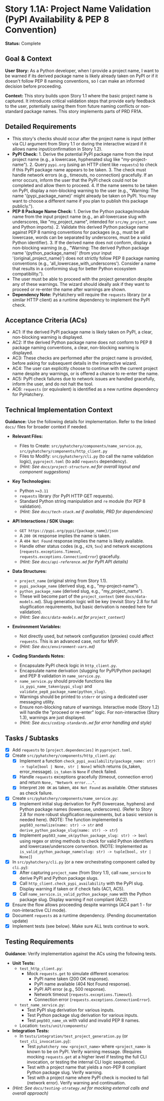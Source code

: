 # Story 1.1A: Project Name Validation (PyPI Availability & PEP 8 Convention)

**Status:** Complete

## Goal & Context

**User Story:** As a Python developer, when I provide a project name, I want to be warned if its derived package name is likely already taken on PyPI or if it doesn't follow PEP 8 naming conventions, so I can make an informed decision before proceeding.

**Context:** This story builds upon Story 1.1 where the basic project name is captured. It introduces critical validation steps that provide early feedback to the user, potentially saving them from future naming conflicts or non-standard package names. This story implements parts of PRD FR1A.

## Detailed Requirements

- This story's checks should occur after the project name is input (either via CLI argument from Story 1.1 or during the interactive wizard if it allows name input/confirmation in Story 1.2).
- **PyPI Check:**
      1. Derive the potential PyPI package name from the input project name (e.g., a lowercase, hyphenated slug like "my-project-name").
      2. Query `pypi.org` (using an HTTP client like `requests`) to check if this PyPI package name appears to be taken.
      3. The check must handle network errors (e.g., timeouts, no connection) gracefully. If an error occurs, inform the user that the PyPI check could not be completed and allow them to proceed.
      4. If the name seems to be taken on PyPI, display a non-blocking warning to the user (e.g., "Warning: The name '{pypi_package_name}' might already be taken on PyPI. You may want to choose a different name if you plan to publish this package publicly.").
- **PEP 8 Package Name Check:**
      1. Derive the Python package/module name from the input project name (e.g., an all-lowercase slug with underscores, like "my_project_name", intended for `src/my_project_name` and Python imports).
      2. Validate this derived Python package name against PEP 8 naming conventions for packages (e.g., must be all lowercase, words can be separated by underscores, must be a valid Python identifier).
      3. If the derived name does not conform, display a non-blocking warning (e.g., "Warning: The derived Python package name '{python_package_name}' (from your input '{original_project_name}') does not strictly follow PEP 8 package naming conventions (e.g., 'all_lowercase_with_underscores'). Consider a name that results in a conforming slug for better Python ecosystem compatibility.").
- The user must be able to proceed with the project generation despite any of these warnings. The wizard should ideally ask if they want to proceed or re-enter the name after warnings are shown.
- **Dependency Note:** PyHatchery will require the `requests` library (or a similar HTTP client) as a runtime dependency to implement the PyPI check.

## Acceptance Criteria (ACs)

- AC1: If the derived PyPI package name is likely taken on PyPI, a clear, non-blocking warning is displayed.
- AC2: If the derived Python package name does not conform to PEP 8 package naming conventions, a clear, non-blocking warning is displayed.
- AC3: These checks are performed after the project name is provided, before asking for subsequent details in the interactive wizard.
- AC4: The user can explicitly choose to continue with the current project name despite any warnings, or is offered a chance to re-enter the name.
- AC5: PyPI check failures due to network issues are handled gracefully, inform the user, and do not halt the tool.
- AC6: `requests` (or equivalent) is identified as a new runtime dependency for PyHatchery.

## Technical Implementation Context

**Guidance:** Use the following details for implementation. Refer to the linked `docs/` files for broader context if needed.

- **Relevant Files:**
  - Files to Create: `src/pyhatchery/components/name_service.py`, `src/pyhatchery/components/http_client.py`
  - Files to Modify: `src/pyhatchery/cli.py` (to call the name validation logic), `pyproject.toml` (to add `requests` dependency).
  - _(Hint: See `docs/project-structure.md` for overall layout and component suggestions)_

- **Key Technologies:**
  - Python `>=3.11`
  - `requests` library (for PyPI HTTP GET requests).
  - Standard Python string manipulation and `re` module (for PEP 8 validation).
  - _(Hint: See `docs/tech-stack.md` if available, PRD for dependencies)_

- **API Interactions / SDK Usage:**
  - `GET https://pypi.org/pypi/{package_name}/json`
  - A `200 OK` response implies the name is taken.
  - A `404 Not Found` response implies the name is likely available.
  - Handle other status codes (e.g., `429`, `5xx`) and network exceptions (`requests.exceptions.Timeout`, `requests.exceptions.ConnectionError`) gracefully.
  - _(Hint: See `docs/api-reference.md` for PyPI API details)_

- **Data Structures:**
  - `project_name` (original string from Story 1.1).
  - `pypi_package_name` (derived slug, e.g., "my-project-name").
  - `python_package_name` (derived slug, e.g., "my_project_name").
  - These will become part of the `project_context` (see `docs/data-models.md`). Slug generation logic will be key (revisit Story 2.8 for full slugification requirements, but basic derivation is needed here for validation).
  - _(Hint: See `docs/data-models.md` for `project_context`)_

- **Environment Variables:**
  - Not directly used, but network configuration (proxies) could affect `requests`. This is an advanced case, not for MVP.
  - _(Hint: See `docs/environment-vars.md`)_

- **Coding Standards Notes:**
  - Encapsulate PyPI check logic in `http_client.py`.
  - Encapsulate name derivation (slugging for PyPI/Python package) and PEP 8 validation in `name_service.py`.
  - `name_service.py` should provide functions like `is_pypi_name_taken(pypi_slug)` and `validate_pep8_package_name(python_slug)`.
  - Warnings should be printed to `stderr` or using a dedicated user messaging utility.
  - Ensure non-blocking nature of warnings. Interactive mode (Story 1.2) will handle the "proceed or re-enter" logic. For non-interactive (Story 1.3), warnings are just displayed.
  - _(Hint: See `docs/coding-standards.md` for error handling and style)_

## Tasks / Subtasks

- [x] Add `requests` to `[project.dependencies]` in `pyproject.toml`.
- [x] Create `src/pyhatchery/components/http_client.py`:
  - [x] Implement a function `check_pypi_availability(package_name: str) -> tuple[bool | None, str | None]` which returns (is_taken, error_message). `is_taken` is `None` if check failed.
  - [x] Handle `requests` exceptions gracefully (timeout, connection error) and return `None, "Network error..."`.
  - [x] Interpret `200 OK` as taken, `404 Not Found` as available. Other statuses as check failure.
- [x] Create `src/pyhatchery/components/name_service.py`:
  - [x] Implement initial slug derivation for PyPI (lowercase, hyphens) and Python package names (lowercase, underscores). (Refer to Story 2.8 for more robust slugification requirements, but a basic version is needed here). (NOTE: The function implemented is `pep503_normalize(name: str) -> str` and `derive_python_package_slug(name: str) -> str`)
  - [x] Implement `pep503_name_ok(python_package_slug: str) -> bool` using regex or string methods to check for valid Python identifiers and lowercase/underscore convention. (NOTE: Implemented as `is_valid_python_package_name(slug: str) -> tuple[bool, str | None]`)
- [x] In `src/pyhatchery/cli.py` (or a new orchestrating component called by `cli.py`):
  - [x] After capturing `project_name` (from Story 1.1), call `name_service` to derive PyPI and Python package slugs.
  - [x] Call `http_client.check_pypi_availability` with the PyPI slug. Display warning if taken or if check fails (AC1, AC5).
  - [x] Call `name_service.is_valid_python_package_name` with the Python package slug. Display warning if not compliant (AC2).
- [x] Ensure the flow allows proceeding despite warnings (AC4 part 1 - for non-interactive CLI mode).
- [x] Document `requests` as a runtime dependency. (Pending documentation update)
- [x] Implement tests (see below). Make sure ALL tests continue to work.

## Testing Requirements

**Guidance:** Verify implementation against the ACs using the following tests.

- **Unit Tests:**
  - `test_http_client.py`:
    - Mock `requests.get` to simulate different scenarios:
      - PyPI name taken (200 OK response).
      - PyPI name available (404 Not Found response).
      - PyPI API error (e.g., 500 response).
      - Network timeout (`requests.exceptions.Timeout`).
      - Connection error (`requests.exceptions.ConnectionError`).
  - `test_name_service.py`:
    - Test PyPI slug derivation for various inputs.
    - Test Python package slug derivation for various inputs.
    - Test `pep503_name_ok` with valid and invalid PEP 8 names.
  - Location: `tests/unit/components/`
- **Integration Tests:**
  - In `tests/integration/test_project_generation.py` (or `test_cli_invocation.py`):
    - Test `pyhatchery new <project_name>` where `<project_name>` is known to be on PyPI. Verify warning message. (Requires mocking `requests.get` at a higher level if testing the full CLI invocation, or testing the internal CLI logic sequence).
    - Test with a project name that yields a non-PEP 8 compliant Python package slug. Verify warning.
    - Test with a project name where PyPI check is mocked to fail (network error). Verify warning and continuation.
- _(Hint: See `docs/testing-strategy.md` for mocking external calls and overall approach)_
